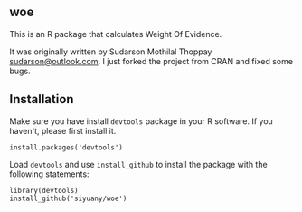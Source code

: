 ## woe

This is an R package that calculates Weight Of Evidence. 

It was originally written by Sudarson Mothilal Thoppay <sudarson@outlook.com>. I just forked the project from CRAN and fixed some bugs.

## Installation

Make sure you have install `devtools` package in your R software. If you haven't, please first install it.

```
install.packages('devtools')
```

Load `devtools` and use `install_github` to install the package with the following statements:

```
library(devtools)
install_github('siyuany/woe')
```
